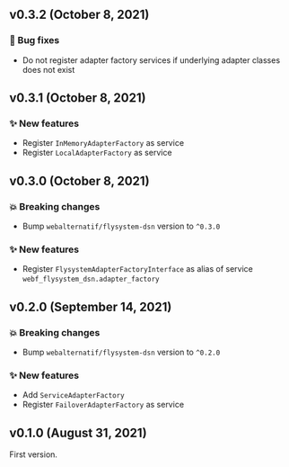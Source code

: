 ## v0.3.2 (October 8, 2021)

### 🐛 Bug fixes

* Do not register adapter factory services if underlying adapter classes does not exist

## v0.3.1 (October 8, 2021)

### ✨ New features

* Register `InMemoryAdapterFactory` as service
* Register `LocalAdapterFactory` as service

## v0.3.0 (October 8, 2021)

### 💥 Breaking changes

* Bump `webalternatif/flysystem-dsn` version to `^0.3.0`

### ✨ New features

  * Register `FlysystemAdapterFactoryInterface` as alias of service `webf_flysystem_dsn.adapter_factory`

## v0.2.0 (September 14, 2021)

### 💥 Breaking changes

  * Bump `webalternatif/flysystem-dsn` version to `^0.2.0`

### ✨ New features

  * Add `ServiceAdapterFactory`
  * Register `FailoverAdapterFactory` as service

## v0.1.0 (August 31, 2021)

First version.
